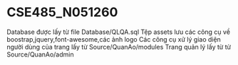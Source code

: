 # CSE485_N051260
Database được lấy từ file Database/QLQA.sql
Tệp assets lưu các công cụ về boostrap,jquery,font-awesome,các ảnh logo
Các công cụ xử lý giao diện người dùng của trang lấy từ Source/QuanAo/modules
Trang quản lý lấy từ từ Source/QuanAo/admin
